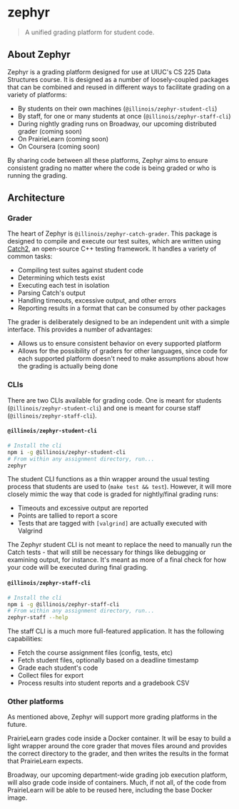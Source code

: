 # zephyr

> A unified grading platform for student code.

## About Zephyr

Zephyr is a grading platform designed for use at UIUC's CS 225 Data Structures course. It is designed as a number of loosely-coupled packages that can be combined and reused in different ways to facilitate grading on a variety of platforms:

* By students on their own machines (`@illinois/zephyr-student-cli`)
* By staff, for one or many students at once (`@illinois/zephyr-staff-cli`)
* During nightly grading runs on Broadway, our upcoming distributed grader (coming soon)
* On PrairieLearn (coming soon)
* On Coursera (coming soon)

By sharing code between all these platforms, Zephyr aims to ensure consistent grading no matter where the code is being graded or who is running the grading.

## Architecture

### Grader

The heart of Zephyr is `@illinois/zephyr-catch-grader`. This package is designed to compile and execute our test suites, which are written using [Catch2](https://github.com/catchorg/Catch2), an open-source C++ testing framework. It handles a variety of common tasks:

* Compiling test suites against student code
* Determining which tests exist
* Executing each test in isolation
* Parsing Catch's output
* Handling timeouts, excessive output, and other errors
* Reporting results in a format that can be consumed by other packages

The grader is deliberately designed to be an independent unit with a simple interface. This provides a number of advantages:

* Allows us to ensure consistent behavior on every supported platform
* Allows for the possibility of graders for other languages, since code for each supported platform doesn't need to make assumptions about how the grading is actually being done

### CLIs

There are two CLIs available for grading code. One is meant for students (`@illinois/zephyr-student-cli`) and one is meant for course staff (`@illinois/zephyr-staff-cli`).

#### `@illinois/zephyr-student-cli`

```sh
# Install the cli
npm i -g @illinois/zephyr-student-cli
# From within any assignment directory, run...
zephyr
```

The student CLI functions as a thin wrapper around the usual testing process that students are used to (`make test && test`). However, it will more closely mimic the way that code is graded for nightly/final grading runs:

* Timeouts and excessive output are reported
* Points are tallied to report a score
* Tests that are tagged with `[valgrind]` are actually executed with Valgrind

The Zephyr student CLI is not meant to replace the need to manually run the Catch tests - that will still be necessary for things like debugging or examining output, for instance. It's meant as more of a final check for how your code will be executed during final grading.

#### `@illinois/zephyr-staff-cli`

```sh
# Install the cli
npm i -g @illinois/zephyr-staff-cli
# From within any assignment directory, run...
zephyr-staff --help
```

The staff CLI is a much more full-featured application. It has the following capabilities:

* Fetch the course assignment files (config, tests, etc)
* Fetch student files, optionally based on a deadline timestamp
* Grade each student's code
* Collect files for export
* Process results into student reports and a gradebook CSV

### Other platforms

As mentioned above, Zephyr will support more grading platforms in the future.

PrairieLearn grades code inside a Docker container. It will be esay to build a light wrapper around the core grader that moves files around and provides the correct directory to the grader, and then writes the results in the format that PrairieLearn expects.

Broadway, our upcoming department-wide grading job execution platform, will also grade code inside of containers. Much, if not all, of the code from PrairieLearn will be able to be reused here, including the base Docker image.
